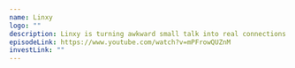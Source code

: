 ```yaml
---
name: Linxy
logo: ""
description: Linxy is turning awkward small talk into real connections with a Pokémon GO-inspired networking platform.
episodeLink: https://www.youtube.com/watch?v=mPFrowQUZnM
investLink: ""
---
```

